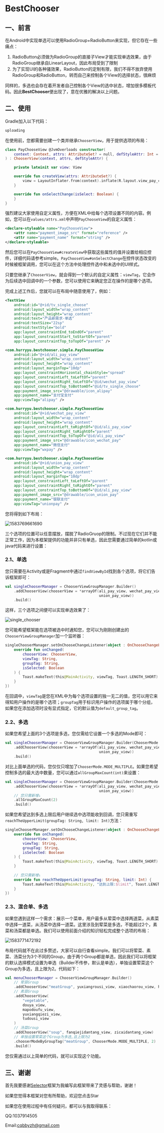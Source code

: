 # BestChooser

## 一、前言

在Android中实现单选可以使用RadioGroup+RadioButton来实现，但它存在一些痛点：

1. RadioButton必须做为RadioGroup的直接子View才能实现单选效果，由于RadioGroup继承自LinearLayout，因此布局受到了限制
2. 为了实现UI的各种骚效果，RadioButton的定制有限，我们不得不放弃使用RadioGroup和RadioButton，转而自己来控制各个View的选择状态，很麻烦

同样的，多选也会存在着开发者自己控制各个View的选中状态，增加很多模板代码。因此**BestChooser**便出现了，意在优雅的解决以上问题。

## 二、使用

Gradle加入以下代码：

```groovy
uploading
```

在使用前，您都需要创建一个类并继承`ChooserView`，用于提供选项的布局：

```kotlin
class PayChooseView @JvmOverloads constructor(
    context: Context, attrs: AttributeSet? = null, defStyleAttr: Int = 0
) : ChooserView(context, attrs, defStyleAttr) {

    private lateinit var view: View

    override fun createView(attrs: AttributeSet?) {
        view = LayoutInflater.from(context).inflate(R.layout.view_pay_choose, this)
    }

    override fun onSelectChange(isSelect: Boolean) {
    }
}
```

强烈建议大家使用自定义属性，方便在XML中给每个选项设置不同的内容。例如，您可以在`values/attrs.xml`中声明`PayChooseView`的自定义属性：

```xml
<declare-styleable name="PayChooseView">
    <attr name="payment_image_src" format="reference" />
    <attr name="payment_name" format="string" />
</declare-styleable>
```

然后您可以在`PayChooseView#createView`中获取这些属性的值并设置给相应控件，详细代码请参考simple。`PayChooseView#onSelectChange`在控件状态改变的时候被框架调用，您可以在这个方法中处理控件选中和未选中的UI样式。

只要您继承了`ChooserView`，就会得到一个默认的自定义属性：`viewTag`，它会作为后续选中回调中的一个参数，您可以使用它来确定您正在操作的是哪个选项。

完成上述工作后，您就可以在布局中随意使用了，例如：

```xml
<TextView
    android:id="@+id/tv_single_choose"
    android:layout_width="wrap_content"
    android:layout_height="wrap_content"
    android:text="产品新需求-单选"
    android:textSize="22sp"
    android:textStyle="bold"
    app:layout_constraintEnd_toEndOf="parent"
    app:layout_constraintStart_toStartOf="parent"
    app:layout_constraintTop_toTopOf="parent" />

<com.hurryyu.bestchooser.simple.PayChooseView
    android:id="@+id/ali_pay_view"
    android:layout_width="wrap_content"
    android:layout_height="wrap_content"
    android:layout_marginTop="10dp"
    app:layout_constraintHorizontal_chainStyle="spread"
    app:layout_constraintLeft_toLeftOf="parent"
    app:layout_constraintRight_toLeftOf="@id/wechat_pay_view"
    app:layout_constraintTop_toBottomOf="@id/tv_single_choose"
    app:payment_image_src="@drawable/icon_alipay"
    app:payment_name="支付宝支付"
    app:viewTag="alipay" />

<com.hurryyu.bestchooser.simple.PayChooseView
    android:id="@+id/wechat_pay_view"
    android:layout_width="wrap_content"
    android:layout_height="wrap_content"
    app:layout_constraintLeft_toRightOf="@id/ali_pay_view"
    app:layout_constraintRight_toRightOf="parent"
    app:layout_constraintTop_toTopOf="@id/ali_pay_view"
    app:payment_image_src="@drawable/icon_wechat_pay"
    app:payment_name="微信支付"
    app:viewTag="wxpay" />

<com.hurryyu.bestchooser.simple.PayChooseView
    android:id="@+id/union_pay_view"
    android:layout_width="wrap_content"
    android:layout_height="wrap_content"
    android:layout_marginTop="10dp"
    app:layout_constraintLeft_toLeftOf="parent"
    app:layout_constraintRight_toRightOf="parent"
    app:layout_constraintTop_toBottomOf="@id/ali_pay_view"
    app:payment_image_src="@drawable/icon_union_pay"
    app:payment_name="银联支付"
    app:viewTag="unionpay" />
```

您将得到如下布局：

![1583769661690](assets/1583769661690.png)

三个选项的位置可以任意摆放，摆脱了RadioGruop的限制。不过现在它们并不能正常工作，因为本框架提供的功能并非只有单选，因此您需要通过简单的kotlin或java代码来进行设置：

### 2.1、单选

您只需要在Activity或是Fragment中通过`findViewById`找到各个选项，将它们告诉框架即可：

```kotlin
val singleChooserManager = ChooserViewGroupManager.Builder()
    .addChooserView(chooserView = *arrayOf(ali_pay_view, wechat_pay_view, 
                                           union_pay_view))
    .build()
```

这样，三个选项之间便可以实现单选效果了：

![single_chooser](assets/single_chooser.gif)

您可能希望框架能在选项被选中时通知您，您可以为刚刚创建出的`ChooserViewGroupManager`加一个监听器：

```kotlin
singleChooserManager.setOnChooseChangeListener(object : OnChooseChangeListener() {
    override fun onChanged(
        chooserView: ChooserView,
        viewTag: String,
        groupTag: String,
        isSelected: Boolean
    ) {
    	Toast.makeText(this@MainActivity, viewTag, Toast.LENGTH_SHORT).show()
    }
})
```

在回调中，`viewTag`是您在XML中为每个选项设置的独一无二的值，您可以用它来得知用户操作的是哪个选项；`groupTag`用于标识用户操作的选项属于哪个分组，如果您在添加选项时没有显式指定，它的默认值为`default_group_tag`。

### 2.2、多选

如果您希望上面的3个选项是多选，您仅需给它设置一个多选的Mode即可：

```kotlin
val singleChooserManager = ChooserViewGroupManager.Builder(ChooserMode.MODE_MULTIPLE)
    .addChooserView(chooserView = *arrayOf(ali_pay_view, wechat_pay_view, 
                                           union_pay_view))
    .build()
```

对比上面单选的代码，您仅仅只增加了`ChooserMode.MODE_MULTIPLE`。如果您希望控制多选的最大选中数量，您可以通过`allGroupMaxCount(int)`来设置：

```kotlin
val singleChooserManager = ChooserViewGroupManager.Builder(ChooserMode.MODE_MULTIPLE)
    .addChooserView(chooserView = *arrayOf(ali_pay_view, wechat_pay_view, 
                                           union_pay_view))
	// 您只需新增↓
    .allGroupMaxCount(2)
    .build()
```

如果您希望达到多选上限后用户继续选中选项能收到回调，您只需重写`reachTheUpperLimit(groupTag: String, limit: Int)`方法：

```kotlin
singleChooserManager.setOnChooseChangeListener(object : OnChooseChangeListener() {
    override fun onChanged(
        chooserView: ChooserView,
        viewTag: String,
        groupTag: String,
        isSelected: Boolean
    ) {
    	Toast.makeText(this@MainActivity, viewTag, Toast.LENGTH_SHORT).show()
    }
    
    // 您只需新增↓
    override fun reachTheUpperLimit(groupTag: String, limit: Int) {
    	Toast.makeText(this@MainActivity, "达到上限:$limit", Toast.LENGTH_SHORT).show()
    }
})
```

### 2.3、混合单、多选

如果您遇到这样一个需求：展示一个菜单，用户最多从荤菜中选择两道菜，从素菜中选择一道菜，从汤菜中选择一道菜。这里涉及到荤菜是多选，不能超过2个，素菜和汤菜都是单选。我们可以使用前面介绍的知识轻松完成整个选项的布局：

![1583771472192](assets/1583771472192.png)

布局代码就不在此过多赘述，大家可以自行查看simple。我们可以将荤菜、素菜、汤菜分为3个不同的Group，由于两个Group都是单选，因此我们可以将框架的默认选择模式设置为单选（Builder不传参，默认是单选），单独设置荤菜这个Group为多选，且上限为2。代码如下：

```kotlin
val menuChooserManager = ChooserViewGroupManager.Builder()
	// 荤菜Group
    .addChooserView("meatGroup", yuxiangrousi_view, xiaochaorou_view, huiguorou_view)
    // 素菜Group
    .addChooserView(
        "vegetable",
        douya_view,
        mapodoufu_view,
        yuxiangqiezi_view,
        tudousi_view
    )
    // 汤菜Group
    .addChooserView("soup", fanqiejidantang_view, zicaidantang_view)
    // 单独设置荤菜这个Group为多选,且上限为2
    .chooserModeByGroupTag("meatGroup", ChooserMode.MODE_MULTIPLE, 2)
    .build()
```

您仅需通过以上简单的代码，就可以实现这个功能。

## 三、谢谢

首先我要感谢[Selector](https://github.com/wisdomtl/Selector)框架为我编写此框架带来了灵感与帮助，谢谢！

如果您觉得本框架对您有所帮助，欢迎您点击Star

如果您在使用过程中有任何疑问，都可以与我取得联系：

QQ:1037914505

Email:cqbbyzh@gmail.com